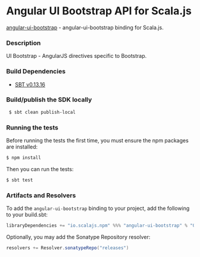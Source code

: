 Angular UI Bootstrap API for Scala.js
================================
[angular-ui-bootstrap](https://www.npmjs.com/package/angular-ui-bootstrap) - angular-ui-bootstrap binding for Scala.js.

### Description

UI Bootstrap - AngularJS directives specific to Bootstrap.

### Build Dependencies

* [SBT v0.13.16](http://www.scala-sbt.org/download.html)

### Build/publish the SDK locally

```bash
 $ sbt clean publish-local
```

### Running the tests

Before running the tests the first time, you must ensure the npm packages are installed:

```bash
$ npm install
```

Then you can run the tests:

```bash
$ sbt test
```

### Artifacts and Resolvers

To add the `angular-ui-bootstrap` binding to your project, add the following to your build.sbt:  

```sbt
libraryDependencies += "io.scalajs.npm" %%% "angular-ui-bootstrap" % "0.4.1"
```

Optionally, you may add the Sonatype Repository resolver:

```sbt   
resolvers += Resolver.sonatypeRepo("releases") 
```